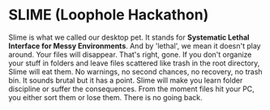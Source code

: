 # SLIME (Loophole Hackathon)

Slime is what we called our desktop pet. It stands for **Systematic Lethal Interface for Messy Environments**. And by 'lethal', we mean it doesn't play around. Your files will disappear. That's right, gone. If you don't organize your stuff in folders and leave files scattered like trash in the root directory, Slime will eat them. No warnings, no second chances, no recovery, no trash bin. It sounds brutal but it has a point. Slime will make you learn folder discipline or suffer the consequences. From the moment files hit your PC, you either sort them or lose them. There is no going back.
